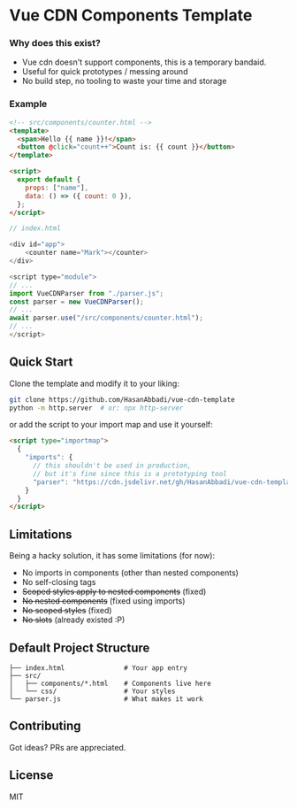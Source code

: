 # Vue CDN Components Template

### Why does this exist?

- Vue cdn doesn't support components, this is a temporary bandaid.
- Useful for quick prototypes / messing around
- No build step, no tooling to waste your time and storage

### Example

```html
<!-- src/components/counter.html -->
<template>
  <span>Hello {{ name }}!</span>
  <button @click="count++">Count is: {{ count }}</button>
</template>

<script>
  export default {
    props: ["name"],
    data: () => ({ count: 0 }),
  };
</script>
```

```js
// index.html

<div id="app">
    <counter name="Mark"></counter>
</div>

<script type="module">
// ...
import VueCDNParser from "./parser.js";
const parser = new VueCDNParser();
// ...
await parser.use("/src/components/counter.html");
// ...
</script>
```

## Quick Start

Clone the template and modify it to your liking:

```bash
git clone https://github.com/HasanAbbadi/vue-cdn-template
python -m http.server  # or: npx http-server
```

or add the script to your import map and use it yourself:

```html
<script type="importmap">
  {
    "imports": {
      // this shouldn't be used in production,
      // but it's fine since this is a prototyping tool
      "parser": "https://cdn.jsdelivr.net/gh/HasanAbbadi/vue-cdn-template/parser.min.js"
    }
  }
</script>
```

## Limitations

Being a hacky solution, it has some limitations (for now):

- No imports in components (other than nested components)
- No self-closing tags
- ~~Scoped styles apply to nested components~~ (fixed)
- ~~No nested components~~ (fixed using imports)
- ~~No scoped styles~~ (fixed)
- ~~No slots~~ (already existed :P)

## Default Project Structure

```
├── index.html               # Your app entry
├── src/
│   ├── components/*.html    # Components live here
│   └── css/                 # Your styles
└── parser.js                # What makes it work
```

## Contributing

Got ideas? PRs are appreciated.

## License

MIT
